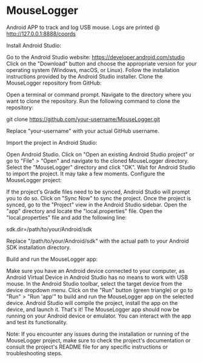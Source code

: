 # MouseLogger
Android APP to track and log USB mouse.
Logs are printed @ http://127.0.0.1:8888/coords

Install Android Studio:

Go to the Android Studio website: https://developer.android.com/studio
Click on the "Download" button and choose the appropriate version for your operating system (Windows, macOS, or Linux).
Follow the installation instructions provided by the Android Studio installer.
Clone the MouseLogger repository from GitHub:

Open a terminal or command prompt.
Navigate to the directory where you want to clone the repository.
Run the following command to clone the repository:


git clone https://github.com/your-username/MouseLogger.git

Replace "your-username" with your actual GitHub username.

Import the project in Android Studio:

Open Android Studio.
Click on "Open an existing Android Studio project" or go to "File" > "Open" and navigate to the cloned MouseLogger directory.
Select the "MouseLogger" directory and click "OK".
Wait for Android Studio to import the project. It may take a few moments.
Configure the MouseLogger project:

If the project's Gradle files need to be synced, Android Studio will prompt you to do so. Click on "Sync Now" to sync the project.
Once the project is synced, go to the "Project" view in the Android Studio sidebar.
Open the "app" directory and locate the "local.properties" file.
Open the "local.properties" file and add the following line:

sdk.dir=/path/to/your/Android/sdk

Replace "/path/to/your/Android/sdk" with the actual path to your Android SDK installation directory.

Build and run the MouseLogger app:

Make sure you have an Android device connected to your computer, as Android Virtual Device in Android Studio has no means to work with USB mouse.
In the Android Studio toolbar, select the target device from the device dropdown menu.
Click on the "Run" button (green triangle) or go to "Run" > "Run 'app'" to build and run the MouseLogger app on the selected device.
Android Studio will compile the project, install the app on the device, and launch it.
That's it! The MouseLogger app should now be running on your Android device or emulator. You can interact with the app and test its functionality.

Note: If you encounter any issues during the installation or running of the MouseLogger project,
make sure to check the project's documentation or consult the project's README file for any specific instructions or troubleshooting steps.
